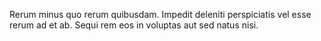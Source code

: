 Rerum minus quo rerum quibusdam. Impedit deleniti perspiciatis vel esse rerum ad et ab. Sequi rem eos in voluptas aut sed natus nisi.